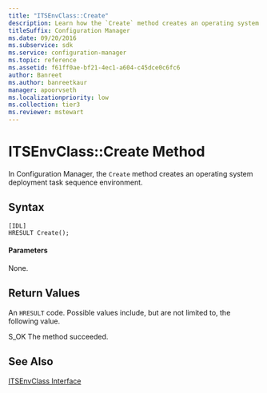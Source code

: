 ```yaml
---
title: "ITSEnvClass::Create"
description: Learn how the `Create` method creates an operating system deployment task sequence environment in the Configuration Manager.
titleSuffix: Configuration Manager
ms.date: 09/20/2016
ms.subservice: sdk
ms.service: configuration-manager
ms.topic: reference
ms.assetid: f61ff0ae-bf21-4ec1-a604-c45dce0c6fc6
author: Banreet
ms.author: banreetkaur
manager: apoorvseth
ms.localizationpriority: low
ms.collection: tier3
ms.reviewer: mstewart
---
```

# ITSEnvClass::Create Method
In Configuration Manager, the `Create` method creates an operating system deployment task sequence environment.

## Syntax

```
[IDL]
HRESULT Create();
```

#### Parameters
 None.

## Return Values
 An `HRESULT` code. Possible values include, but are not limited to, the following value.

 S_OK
 The method succeeded.

## See Also
 [ITSEnvClass Interface](../../../../../develop/reference/core/clients/client-classes/itsenvclass-interface.md)
